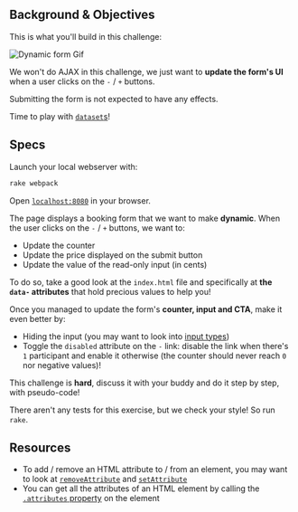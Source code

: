 ## Background & Objectives

This is what you'll build in this challenge:

![Dynamic form Gif](https://raw.githubusercontent.com/lewagon/fullstack-images/master/frontend/booking-form.gif)

We won't do AJAX in this challenge, we just want to **update the form's UI** when a user clicks on the `-` / `+` buttons.

Submitting the form is not expected to have any effects.

Time to play with [`dataset`s](https://developer.mozilla.org/en-US/docs/Web/API/HTMLElement/dataset)!

## Specs

Launch your local webserver with:

```bash
rake webpack
```

Open [`localhost:8080`](http://localhost:8080) in your browser.

The page displays a booking form that we want to make **dynamic**. When the user clicks on the `-` / `+` buttons, we want to:

- Update the counter
- Update the price displayed on the submit button
- Update the value of the read-only input (in cents)

To do so, take a good look at the `index.html` file and specifically at **the `data-` attributes** that hold precious values to help you!

Once you managed to update the form's **counter, input and CTA**, make it even better by:

- Hiding the input (you may want to look into [input types](https://developer.mozilla.org/en-US/docs/Web/HTML/Element/input))
- Toggle the `disabled` attribute on the `-` link: disable the link when there's `1` participant and enable it otherwise (the counter should never reach `0` nor negative values)!

This challenge is **hard**, discuss it with your buddy and do it step by step, with pseudo-code!

There aren't any tests for this exercise, but we check your style! So run `rake`.

## Resources

- To add / remove an HTML attribute to / from an element, you may want to look at [`removeAttribute`](https://developer.mozilla.org/fr/docs/Web/API/Element/removeAttribute) and [`setAttribute`](https://developer.mozilla.org/fr/docs/Web/API/Element/setAttribute)
- You can get all the attributes of an HTML element by calling the [`.attributes` property](https://developer.mozilla.org/en-US/docs/Web/API/Element/attributes) on the element
